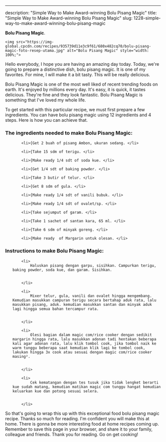 ---
description: "Simple Way to Make Award-winning Bolu Pisang Magic"
title: "Simple Way to Make Award-winning Bolu Pisang Magic"
slug: 1228-simple-way-to-make-award-winning-bolu-pisang-magic

<p>
	<strong>Bolu Pisang Magic</strong>. 
	
</p>
<p>
	
	<img src="https://img-global.cpcdn.com/recipes/935739d11e3c9f61/680x482cq70/bolu-pisang-magic-foto-resep-utama.jpg" alt="Bolu Pisang Magic" style="width: 100%;">
	
	
</p>
<p>
	Hello everybody, I hope you are having an amazing day today. Today, we're going to prepare a distinctive dish, bolu pisang magic. It is one of my favorites. For mine, I will make it a bit tasty. This will be really delicious.
</p>
	
<p>
	
</p>
<p>
	Bolu Pisang Magic is one of the most well liked of recent trending foods on earth. It's enjoyed by millions every day. It's easy, it is quick, it tastes delicious. They're fine and they look fantastic. Bolu Pisang Magic is something that I've loved my whole life.
</p>

<p>
To get started with this particular recipe, we must first prepare a few ingredients. You can have bolu pisang magic using 12 ingredients and 4 steps. Here is how you can achieve that.
</p>

<h3>The ingredients needed to make Bolu Pisang Magic:</h3>

<ol>
	
		<li>{Get 2 buah of pisang Ambon, ukuran sedang. </li>
	
		<li>{Take 15 sdm of terigu. </li>
	
		<li>{Make ready 1/4 sdt of soda kue. </li>
	
		<li>{Get 1/4 sdt of baking powder. </li>
	
		<li>{Take 3 butir of telur. </li>
	
		<li>{Get 8 sdm of gula. </li>
	
		<li>{Make ready 1/4 sdt of vanili bubuk. </li>
	
		<li>{Make ready 1/4 sdt of ovalet/sp. </li>
	
		<li>{Take sejumput of garam. </li>
	
		<li>{Take 1 sachet of santan kara, 65 ml. </li>
	
		<li>{Take 6 sdm of minyak goreng. </li>
	
		<li>{Make ready  of Margarin untuk olesan. </li>
	
</ol>
<p>
	
</p>

<h3>Instructions to make Bolu Pisang Magic:</h3>

<ol>
	
		<li>
			Haluskan pisang dengan garpu, sisihkan. Campurkan terigu, baking powder, soda kue, dan garam. Sisihkan.
			
			
		</li>
	
		<li>
			Mixer telur, gula, vanili dan ovalet hingga mengembang. Kemudian masukkan campuran terigu secara bertahap aduk rata, lalu masukkan pisang, aduk. kemudian masukkan santan dan minyak aduk lagi hingga semua bahan tercampur rata.
			
			
		</li>
	
		<li>
			Olesi bagian dalam magic com/rice cooker dengan sedikit margarin hingga rata, lalu masukkan adonan tadi hentakan beberapa kali agar adonan rata, lalu klik tombol cook, jika tombol naik ke warm tunggu beberapa saat kemudian klik lagi ke tombol cook, lakukan hingga 3x cook atau sesuai dengan magic com/rice cooker masing².
			
			
		</li>
	
		<li>
			Cek kematangan dengan tes tusuk jika tidak lengket berarti kue sudah matang, kemudian matikan magic com tunggu hangat kemudian keluarkan kue dan potong sesuai selera.
			
			
		</li>
	
</ol>

<p>
	
</p>

<p>
	So that's going to wrap this up with this exceptional food bolu pisang magic recipe. Thanks so much for reading. I'm confident you will make this at home. There is gonna be more interesting food at home recipes coming up. Remember to save this page in your browser, and share it to your family, colleague and friends. Thank you for reading. Go on get cooking!
</p>
